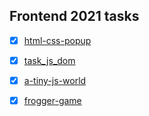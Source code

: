 ## Frontend 2021 tasks

- [X] [html-css-popup](https://github.com/andrewklmn/frontend-2021-homeworks/tree/main/submissions/andrewklmn/html-css-popup)

- [X] [task_js_dom](https://github.com/andrewklmn/frontend-2021-homeworks/tree/main/submissions/andrewklmn/task_js_dom)

- [X] [a-tiny-js-world](https://github.com/andrewklmn/frontend-2021-homeworks/tree/main/submissions/andrewklmn/a-tiny-js-world)

- [X] [frogger-game](https://github.com/andrewklmn/frontend-2021-homeworks/tree/main/submissions/andrewklmn/frogger-game)
